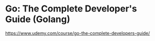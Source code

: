 # Go: The Complete Developer's Guide (Golang)

https://www.udemy.com/course/go-the-complete-developers-guide/
